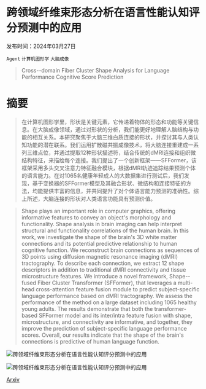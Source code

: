 # 跨领域纤维束形态分析在语言性能认知评分预测中的应用

发布时间：2024年03月27日

`Agent` `计算机图形学` `大脑成像`

> Cross--domain Fiber Cluster Shape Analysis for Language Performance Cognitive Score Prediction

# 摘要

> 在计算机图形学里，形状是关键元素，它传递着物体的形态和功能等关键信息。在大脑成像领域，通过对形状的分析，我们能更好地理解人脑结构与功能的相互关系。本研究聚焦于大脑三维白质连接的形状，并探讨其与人类认知功能的潜在联系。我们运用扩散磁共振成像技术，将大脑连接重建成一系列三维点位，并通过提取12种形状描述符，结合传统的dMRI连接和组织微结构特征，来描绘每个连接。我们提出了一个创新框架——SFFormer，该框架采用多头交叉注意力特征融合模块，根据dMRI轨迹追踪结果预测个体的语言能力。在对1065名健康年轻成人的大数据集进行测试后，我们发现，基于变换器的SFFormer模型及其融合形状、微结构和连接特征的方法，均能提供丰富的信息，并共同提升了对个体语言能力预测的准确性。综上所述，大脑连接的形状对人类语言功能具有预测价值。

> Shape plays an important role in computer graphics, offering informative features to convey an object's morphology and functionality. Shape analysis in brain imaging can help interpret structural and functionality correlations of the human brain. In this work, we investigate the shape of the brain's 3D white matter connections and its potential predictive relationship to human cognitive function. We reconstruct brain connections as sequences of 3D points using diffusion magnetic resonance imaging (dMRI) tractography. To describe each connection, we extract 12 shape descriptors in addition to traditional dMRI connectivity and tissue microstructure features. We introduce a novel framework, Shape--fused Fiber Cluster Transformer (SFFormer), that leverages a multi-head cross-attention feature fusion module to predict subject-specific language performance based on dMRI tractography. We assess the performance of the method on a large dataset including 1065 healthy young adults. The results demonstrate that both the transformer-based SFFormer model and its inter/intra feature fusion with shape, microstructure, and connectivity are informative, and together, they improve the prediction of subject-specific language performance scores. Overall, our results indicate that the shape of the brain's connections is predictive of human language function.

![跨领域纤维束形态分析在语言性能认知评分预测中的应用](../../../paper_images/2403.19001/Presentation1.jpg)

![跨领域纤维束形态分析在语言性能认知评分预测中的应用](../../../paper_images/2403.19001/icme.png)

[Arxiv](https://arxiv.org/abs/2403.19001)
